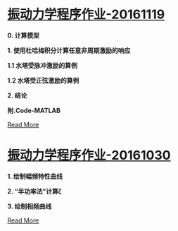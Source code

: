 # [振动力学程序作业-20161119](/archive-20161119/README.md)

**0. 计算模型**

**1. 使用杜哈梅积分计算任意非周期激励的响应**

**1.1 水塔受脉冲激励的算例**

**1.2 水塔受正弦激励的算例**

**2. 结论**

**附.Code-MATLAB**

[Read More](/archive-20161119/README.md)

# [振动力学程序作业-20161030](/archive-20161030/README.md)

**1. 绘制幅频特性曲线**

**2.  “半功率法”计算ζ**

**3.  绘制相频曲线**

[Read More](/archive-20161030/README.md)